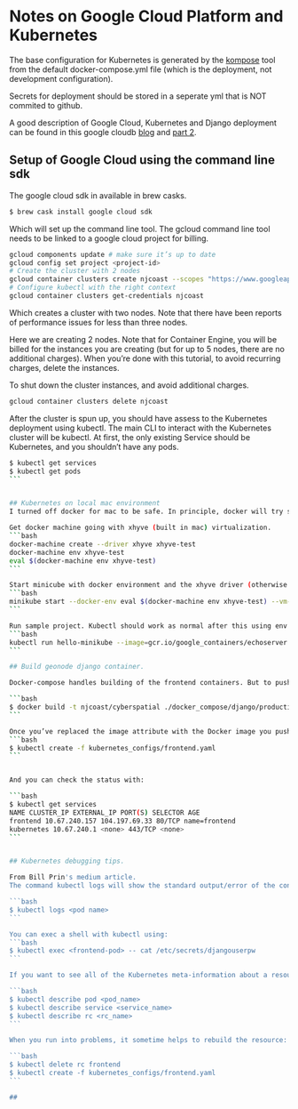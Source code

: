 # Notes on Google Cloud Platform and Kubernetes

The base configuration for Kubernetes is generated by the [kompose](http://kompose.io/) tool from the default docker-compose.yml file (which is the deployment, not development configuration).

Secrets for deployment should be stored in a seperate yml that is NOT commited to github.

A good description of Google Cloud, Kubernetes and Django deployment can be found in this google cloudb [blog](https://medium.com/google-cloud/deploying-django-postgres-redis-containers-to-kubernetes-9ee28e7a146) and [part 2](https://medium.com/google-cloud/deploying-django-postgres-and-redis-containers-to-kubernetes-part-2-b287f7970a33).

## Setup of Google Cloud using the command line sdk
The google cloud sdk in available in brew casks.
```bash
$ brew cask install google cloud sdk
```

Which will set up the command line tool. The gcloud command line tool needs to be linked to a google cloud project for billing.
```bash
gcloud components update # make sure it’s up to date
gcloud config set project <project-id>
# Create the cluster with 2 nodes
gcloud container clusters create njcoast --scopes "https://www.googleapis.com/auth/userinfo.email","cloud-platform" --num-nodes 2
# Configure kubectl with the right context
gcloud container clusters get-credentials njcoast
```

Which creates a cluster with two nodes. Note that there have been reports of performance issues for less than three nodes.

Here we are creating 2 nodes. Note that for Container Engine, you will be billed for the instances you are creating (but for up to 5 nodes, there are no additional charges).
When you’re done with this tutorial, to avoid recurring charges, delete the instances.

To shut down the cluster instances, and avoid additional charges.
```bash
gcloud container clusters delete njcoast
```

After the cluster is spun up, you should have assess to the Kubernetes deployment using kubectl. The main CLI to interact with the Kubernetes cluster will be kubectl. At first, the only existing Service should be Kubernetes, and you shouldn’t have any pods.
````bash
$ kubectl get services
$ kubectl get pods
```


## Kubernetes on local mac environment
I turned off docker for mac to be safe. In principle, docker will try socket file first, the env, so both should be able to coexist.

Get docker machine going with xhyve (built in mac) virtualization.
```bash
docker-machine create --driver xhyve xhyve-test
docker-machine env xhyve-test
eval $(docker-machine env xhyve-test)
```

Start minicube with docker environment and the xhyve driver (otherwise it trys to grab virtualbox base box instead).
```bash
minikube start --docker-env eval $(docker-machine env xhyve-test) --vm-driver=xhyve
```

Run sample project. Kubectl should work as normal after this using env variables.
```bash
kubectl run hello-minikube --image=gcr.io/google_containers/echoserver:1.4 --port=8080
```

## Build geonode django container.

Docker-compose handles building of the frontend containers. But to push to kubernetes or to google clouds private repository, we need to build the container with specific tags. From the root directory.

```bash
$ docker build -t njcoast/cyberspatial ./docker_compose/django/production/
```

Once you’ve replaced the image attribute with the Docker image you pushed, let’s create the Service and Replication Controller:
```bash
$ kubectl create -f kubernetes_configs/frontend.yaml
```


And you can check the status with:

```bash
$ kubectl get services
NAME CLUSTER_IP EXTERNAL_IP PORT(S) SELECTOR AGE
frontend 10.67.240.157 104.197.69.33 80/TCP name=frontend
kubernetes 10.67.240.1 <none> 443/TCP <none>
```


## Kubernetes debugging tips.

From Bill Prin's medium article.
The command kubectl logs will show the standard output/error of the container, which is usually the first place to look for problems.

```bash
$ kubectl logs <pod name>
```

You can exec a shell with kubectl using:
```bash
$ kubectl exec <frontend-pod> -- cat /etc/secrets/djangouserpw
```

If you want to see all of the Kubernetes meta-information about a resource, try `kubectl describe`:

```bash
$ kubectl describe pod <pod_name>
$ kubectl describe service <service_name>
$ kubectl describe rc <rc_name>
```

When you run into problems, it sometime helps to rebuild the resource:

```bash
$ kubectl delete rc frontend
$ kubectl create -f kubernetes_configs/frontend.yaml
```

##
